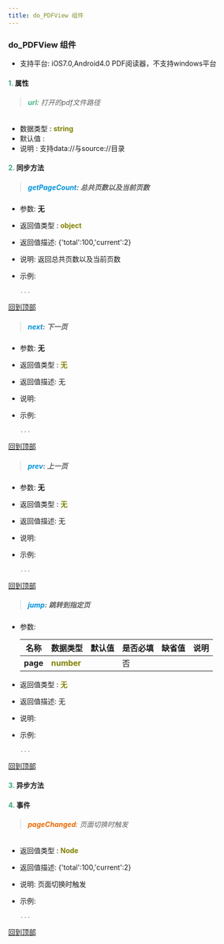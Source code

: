 ```yaml
---
title: do_PDFView 组件
---
```


### do_PDFView 组件

* 支持平台: iOS7.0,Android4.0
PDF阅读器，不支持windows平台

#### <font color ='#40A977'>**1.**</font> 属性

>###### <font color ='#42b983'>**url**</font>: 打开的pdf文件路径

- 数据类型 : <font color ='#808000'>**string**</font>
- 默认值 : 
- 说明 : 支持data://与source://目录

#### <font color ='#40A977'>**2.**</font> 同步方法

>##### <font color ='#0092db'>**getPageCount**</font>: 总共页数以及当前页数

- 参数: **无**
- 返回值类型 : <font color ='#808000'>**object**</font>
- 返回值描述: {'total':100,'current':2}
- 说明: 返回总共页数以及当前页数
- 示例:

  ```javascript
  ...

  ```

[回到顶部](#top)

>##### <font color ='#0092db'>**next**</font>: 下一页

- 参数: **无**
- 返回值类型 : <font color ='#808000'>**无**</font>
- 返回值描述: 无
- 说明: 
- 示例:

  ```javascript
  ...

  ```

[回到顶部](#top)

>##### <font color ='#0092db'>**prev**</font>: 上一页

- 参数: **无**
- 返回值类型 : <font color ='#808000'>**无**</font>
- 返回值描述: 无
- 说明: 
- 示例:

  ```javascript
  ...

  ```

[回到顶部](#top)

>##### <font color ='#0092db'>**jump**</font>: 跳转到指定页

- 参数:

  名称 | 数据类型 |默认值|是否必填|缺省值|说明
  ---- |-------------  |----------|--------------|--------|------
  **page** |<font color ='#808000'>**number**</font> |  | 否||
- 返回值类型 : <font color ='#808000'>**无**</font>
- 返回值描述: 无
- 说明: 
- 示例:

  ```javascript
  ...

  ```

[回到顶部](#top)

#### <font color ='#40A977'>**3.**</font> 异步方法


#### <font color ='#40A977'>**4.**</font> 事件

>###### <font color ='#e96900'>**pageChanged**</font>: 页面切换时触发

- 返回值类型 : <font color ='#808000'>**Node**</font>
- 返回值描述: {'total':100,'current':2}
- 说明: 页面切换时触发
- 示例:

  ```javascript
  ...

  ```

[回到顶部](#top)


